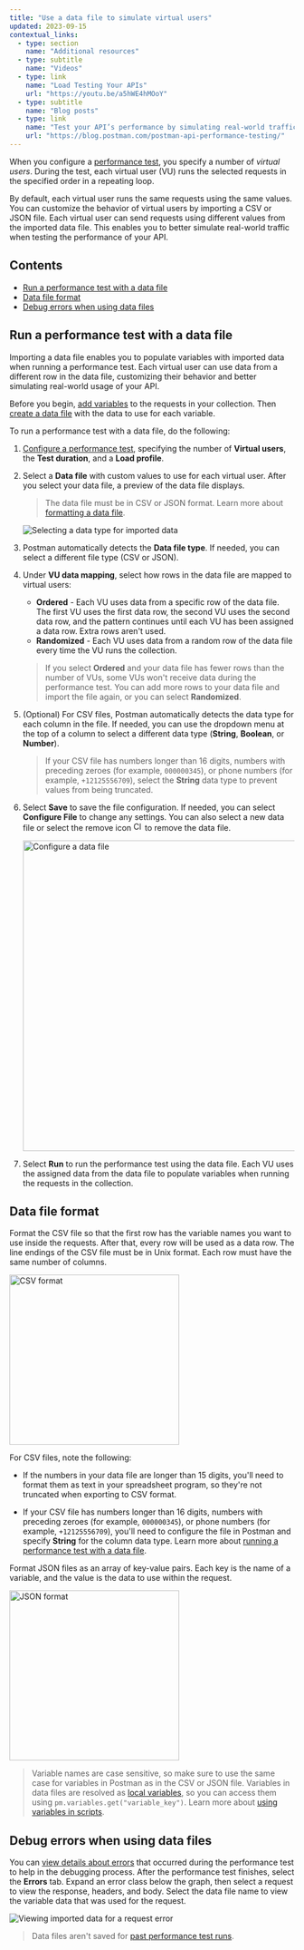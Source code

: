 ```yaml
---
title: "Use a data file to simulate virtual users"
updated: 2023-09-15
contextual_links:
  - type: section
    name: "Additional resources"
  - type: subtitle
    name: "Videos"
  - type: link
    name: "Load Testing Your APIs"
    url: "https://youtu.be/a5hWE4hMOoY"
  - type: subtitle
    name: "Blog posts"
  - type: link
    name: "Test your API’s performance by simulating real-world traffic with Postman"
    url: "https://blog.postman.com/postman-api-performance-testing/"
---
```


When you configure a [performance test](/docs/collections/performance-testing/testing-api-performance/), you specify a number of _virtual users_. During the test, each virtual user (VU) runs the selected requests in the specified order in a repeating loop.

By default, each virtual user runs the same requests using the same values. You can customize the behavior of virtual users by importing a CSV or JSON file. Each virtual user can send requests using different values from the imported data file. This enables you to better simulate real-world traffic when testing the performance of your API.

## Contents

* [Run a performance test with a data file](#run-a-performance-test-with-a-data-file)
* [Data file format](#data-file-format)
* [Debug errors when using data files](#debug-errors-when-using-data-files)

## Run a performance test with a data file

Importing a data file enables you to populate variables with imported data when running a performance test. Each virtual user can use data from a different row in the data file, customizing their behavior and better simulating real-world usage of your API.

Before you begin, [add variables](/docs/sending-requests/variables/) to the requests in your collection. Then [create a data file](#data-file-format) with the data to use for each variable.

To run a performance test with a data file, do the following:

1. [Configure a performance test](/docs/collections/performance-testing/testing-api-performance/#configure-a-performance-test), specifying the number of **Virtual users**, the **Test duration**, and a **Load profile**.

1. Select a **Data file** with custom values to use for each virtual user. After you select your data file, a preview of the data file displays.

    > The data file must be in CSV or JSON format. Learn more about [formatting a data file](#data-file-format).

    <img alt="Selecting a data type for imported data" src="https://assets.postman.com/postman-docs/v10/performance-test-select-data-type-v10-19.jpg" />

1. Postman automatically detects the **Data file type**. If needed, you can select a different file type (CSV or JSON).
1. Under **VU data mapping**, select how rows in the data file are mapped to virtual users:

    * **Ordered** - Each VU uses data from a specific row of the data file. The first VU uses the first data row, the second VU uses the second data row, and the pattern continues until each VU has been assigned a data row. Extra rows aren't used.
    * **Randomized** - Each VU uses data from a random row of the data file every time the VU runs the collection.

    > If you select **Ordered** and your data file has fewer rows than the number of VUs, some VUs won't receive data during the performance test. You can add more rows to your data file and import the file again, or you can select **Randomized**.

1. (Optional) For CSV files, Postman automatically detects the data type for each column in the file. If needed, you can use the dropdown menu at the top of a column to select a different data type (**String**, **Boolean**, or **Number**).

    > If your CSV file has numbers longer than 16 digits, numbers with preceding zeroes (for example, `000000345`), or phone numbers (for example, `+12125556709`), select the **String** data type to prevent values from being truncated.

1. Select **Save** to save the file configuration. If needed, you can select **Configure File** to change any settings. You can also select a new data file or select the remove icon <img alt="Close icon" src="https://assets.postman.com/postman-docs/icon-close.jpg#icon" width="16px"> to remove the data file.

    <img alt="Configure a data file" src="https://assets.postman.com/postman-docs/v10/performance-test-configure-data-file-v10-19.jpg" width="548px" />

1. Select **Run** to run the performance test using the data file. Each VU uses the assigned data from the data file to populate variables when running the requests in the collection.

## Data file format

Format the CSV file so that the first row has the variable names you want to use inside the requests. After that, every row will be used as a data row. The line endings of the CSV file must be in Unix format. Each row must have the same number of columns.

<img alt="CSV format" src="https://assets.postman.com/postman-docs/v10/ramen-csv-screenshot.jpg" width="300px"/>

For CSV files, note the following:

* If the numbers in your data file are longer than 15 digits, you'll need to format them as text in your spreadsheet program, so they're not truncated when exporting to CSV format.

* If your CSV file has numbers longer than 16 digits, numbers with preceding zeroes (for example, `000000345`), or phone numbers (for example, `+12125556709`), you'll need to configure the file in Postman and specify **String** for the column data type. Learn more about [running a performance test with a data file](#run-a-performance-test-with-a-data-file).

Format JSON files as an array of key-value pairs. Each key is the name of a variable, and the value is the data to use within the request.

<img alt="JSON format" src="https://assets.postman.com/postman-docs/v10/ramen-json-screenshot.jpg" width="300px"/>

> Variable names are case sensitive, so make sure to use the same case for variables in Postman as in the CSV or JSON file. Variables in data files are resolved as [local variables](/docs/sending-requests/variables/#variable-scopes), so you can access them using `pm.variables.get("variable_key")`. Learn more about [using variables in scripts](/docs/sending-requests/variables/#using-variables-in-scripts).

## Debug errors when using data files

You can [view details about errors](/docs/collections/performance-testing/performance-test-errors/#debug-errors) that occurred during the performance test to help in the debugging process. After the performance test finishes, select the **Errors** tab. Expand an error class below the graph, then select a request to view the response, headers, and body. Select the data file name to view the variable data that was used for the request.

<img alt="Viewing imported data for a request error" src="https://assets.postman.com/postman-docs/v10/performance-test-data-file-debug-v10-19.jpg" />

> Data files aren't saved for [past performance test runs](/docs/collections/performance-testing/testing-api-performance/#view-past-performance-runs).
